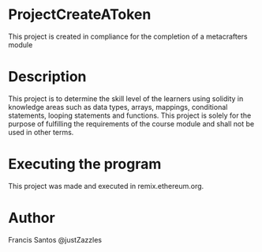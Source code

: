 # ProjectCreateAToken
This project is created in compliance for the completion of a metacrafters module
# Description
This project is to determine the skill level of the learners using solidity in knowledge areas such as data types, arrays, mappings, conditional statements, looping statements and functions. This project is solely for the purpose of fulfilling the requirements of the course module and shall not be used in other terms.
# Executing the program
This project was made and executed in remix.ethereum.org.
# Author
Francis Santos
@justZazzles
